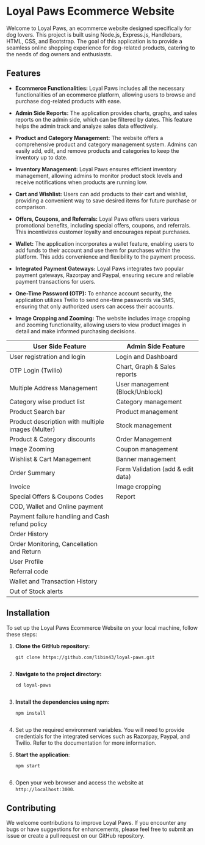 # Loyal Paws Ecommerce Website

Welcome to Loyal Paws, an ecommerce website designed specifically for dog lovers. This project is built using Node.js, Express.js, Handlebars, HTML, CSS, and Bootstrap. The goal of this application is to provide a seamless online shopping experience for dog-related products, catering to the needs of dog owners and enthusiasts.

## Features

- **Ecommerce Functionalities:** Loyal Paws includes all the necessary functionalities of an ecommerce platform, allowing users to browse and purchase dog-related products with ease.

- **Admin Side Reports:** The application provides charts, graphs, and sales reports on the admin side, which can be filtered by dates. This feature helps the admin track and analyze sales data effectively.

- **Product and Category Management:** The website offers a comprehensive product and category management system. Admins can easily add, edit, and remove products and categories to keep the inventory up to date.

- **Inventory Management:** Loyal Paws ensures efficient inventory management, allowing admins to monitor product stock levels and receive notifications when products are running low.

- **Cart and Wishlist:** Users can add products to their cart and wishlist, providing a convenient way to save desired items for future purchase or comparison.

- **Offers, Coupons, and Referrals:** Loyal Paws offers users various promotional benefits, including special offers, coupons, and referrals. This incentivizes customer loyalty and encourages repeat purchases.

- **Wallet:** The application incorporates a wallet feature, enabling users to add funds to their account and use them for purchases within the platform. This adds convenience and flexibility to the payment process.

- **Integrated Payment Gateways:** Loyal Paws integrates two popular payment gateways, Razorpay and Paypal, ensuring secure and reliable payment transactions for users.

- **One-Time Password (OTP):** To enhance account security, the application utilizes Twilio to send one-time passwords via SMS, ensuring that only authorized users can access their accounts.

- **Image Cropping and Zooming:** The website includes image cropping and zooming functionality, allowing users to view product images in detail and make informed purchasing decisions.

| User Side Feature                   | Admin Side Feature                           |
|-------------------------------------|----------------------------------------------|
| User registration and login         | Login and Dashboard                          |
| OTP Login (Twilio)                  | Chart, Graph & Sales reports                 |
| Multiple Address Management         | User management (Block/Unblock)               |
| Category wise product list          | Category management                          |
| Product Search bar                  | Product management                           |
| Product description with multiple images (Multer) | Stock management               |
| Product & Category discounts        | Order Management                             |
| Image Zooming                       | Coupon management                            |
| Wishlist & Cart Management          | Banner management                            |
| Order Summary                       | Form Validation (add & edit data)             |
| Invoice                             | Image cropping                               |
| Special Offers & Coupons Codes      | Report                                       |
| COD, Wallet and Online payment      |                                              |
| Payment failure handling and Cash refund policy |                                           |
| Order History                       |                                              |
| Order Monitoring, Cancellation and Return |                                             |
| User Profile                        |                                              |
| Referral code                       |                                              |
| Wallet and Transaction History      |                                              |
| Out of Stock alerts                 |                                              |


## Installation

To set up the Loyal Paws Ecommerce Website on your local machine, follow these steps:

1. **Clone the GitHub repository:**
   ```shell
   git clone https://github.com/libin43/loyal-paws.git


2. **Navigate to the project directory:**
   ```shell
   cd loyal-paws


3. **Install the dependencies using npm:**
   ```shell
   npm install


4. Set up the required environment variables. You will need to provide credentials for the integrated services such as Razorpay, Paypal, and Twilio. Refer to the documentation for more information.

5. **Start the application**:
   ```shell
   npm start


6. Open your web browser and access the website at `http://localhost:3000`.

## Contributing

We welcome contributions to improve Loyal Paws. If you encounter any bugs or have suggestions for enhancements, please feel free to submit an issue or create a pull request on our GitHub repository.

